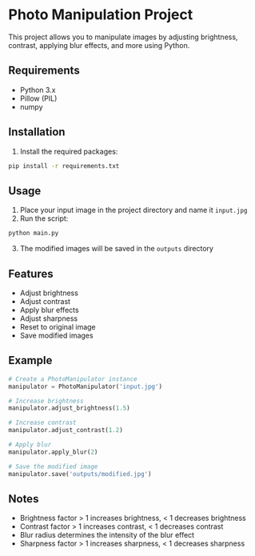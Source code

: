 # Photo Manipulation Project

This project allows you to manipulate images by adjusting brightness, contrast, applying blur effects, and more using Python.

## Requirements
- Python 3.x
- Pillow (PIL)
- numpy

## Installation
1. Install the required packages:
```bash
pip install -r requirements.txt
```

## Usage
1. Place your input image in the project directory and name it `input.jpg`
2. Run the script:
```bash
python main.py
```
3. The modified images will be saved in the `outputs` directory

## Features
- Adjust brightness
- Adjust contrast
- Apply blur effects
- Adjust sharpness
- Reset to original image
- Save modified images

## Example
```python
# Create a PhotoManipulator instance
manipulator = PhotoManipulator('input.jpg')

# Increase brightness
manipulator.adjust_brightness(1.5)

# Increase contrast
manipulator.adjust_contrast(1.2)

# Apply blur
manipulator.apply_blur(2)

# Save the modified image
manipulator.save('outputs/modified.jpg')
```

## Notes
- Brightness factor > 1 increases brightness, < 1 decreases brightness
- Contrast factor > 1 increases contrast, < 1 decreases contrast
- Blur radius determines the intensity of the blur effect
- Sharpness factor > 1 increases sharpness, < 1 decreases sharpness 